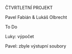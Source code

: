 ČTVRTLETNÍ PROJEKT

Pavel Fabián & Lukáš Olbrecht


To Do

Luky:
    výpočet

Pavel:
    zbyle výstupní soubory